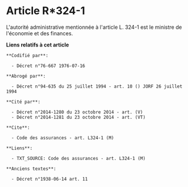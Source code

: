 # Article R*324-1

L'autorité administrative mentionnée à l'article L. 324-1 est le ministre de l'économie et des finances.

**Liens relatifs à cet article**

	**Codifié par**:

	  - Décret n°76-667 1976-07-16

	**Abrogé par**:

	  - Décret n°94-635 du 25 juillet 1994 - art. 10 () JORF 26 juillet 1994

	**Cité par**:

	  - Décret n°2014-1280 du 23 octobre 2014 - art. (V)
	  - Décret n°2014-1281 du 23 octobre 2014 - art. (VT)

	**Cite**:

	  - Code des assurances - art. L324-1 (M)

	**Liens**:

	  - TXT_SOURCE: Code des assurances - art. L324-1 (M)

	**Anciens textes**:

	  - Décret n°1938-06-14 art. 11
